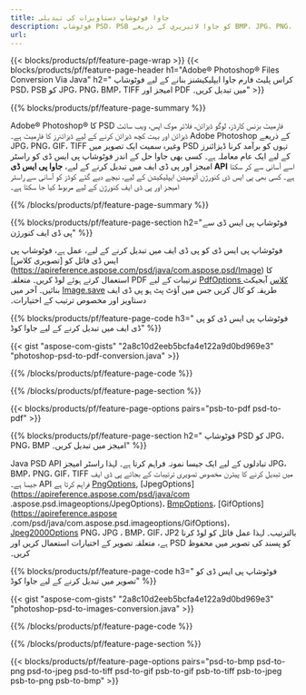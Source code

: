 ```yaml
---
title: جاوا فوٹوشاپ دستاویزات کی تبدیلی
description: فوٹوشاپ PSD، PSB کو جاوا لائبریری کے ذریعے BMP، JPG، PNG، TIFF اور PDF سمیت تصاویر میں تبدیل کریں۔
url: 
---
```


{{< blocks/products/pf/feature-page-wrap >}}
{{< blocks/products/pf/feature-page-header h1="Adobe® Photoshop® Files Conversion Via Java" h2=" کراس پلیٹ فارم جاوا ایپلیکیشنز بنانے کے لیے فوٹوشاپ PSD، PSB کو JPG، PNG، BMP، TIFF امیجز اور PDF میں تبدیل کریں۔" >}}

{{% blocks/products/pf/feature-page-summary %}}

Adobe® Photoshop® کا PSD فارمیٹ بزنس کارڈز، لوگو ڈیزائن، فلائر موک اپس، ویب سائٹ ڈیزائن اور بہت کچھ ڈیزائن کرنے کے لیے ڈیزائنرز کا فارمیٹ ہے۔ Adobe Photoshop کے ذریعے JPG، PNG، GIF، TIFF وغیرہ سمیت ایک تصویر میں PSD تہوں کو برآمد کرنا ڈیزائنرز کے لیے ایک عام معاملہ ہے۔ کسی بھی جاوا حل کے اندر فوٹوشاپ پی ایس ڈی کو راسٹر امیجز اور پی ڈی ایف میں تبدیل کرنے کے لیے، **جاوا پی ایس ڈی API** اسے آسانی سے کر سکتا ہے۔ کسی بھی پی ایس ڈی کنورژن آٹومیشن ایپلیکیشن کے لیے، نیچے دیے گئے کوڈز کو آسانی سے راسٹر امیجز اور پی ڈی ایف کنورژن کے لیے مربوط کیا جا سکتا ہے۔

{{% /blocks/products/pf/feature-page-summary  %}}

{{% blocks/products/pf/feature-page-section  h2="فوٹوشاپ پی ایس ڈی سے پی ڈی ایف کنورژن" %}}

فوٹوشاپ پی ایس ڈی کو پی ڈی ایف میں تبدیل کرنے کے لیے، عمل ہے، فوٹوشاپ پی ایس ڈی فائل کو [تصویری کلاس] (https://apireference.aspose.com/psd/java/com.aspose.psd/Image) کا استعمال کرتے ہوئے لوڈ کریں۔ متعلقہ PDF ترتیبات کے لیے [PdfOptions کلاس](https://apireference.aspose.com/psd/java/com.aspose.psd.imageoptions/PdfOptions) آبجیکٹ بنائیں۔ آخر میں [Image.save](https://apireference.aspose.com/psd/java/com.aspose.psd/Image#save-java.lang.String-com.aspose.psd.ImageOptionsBase-) طریقہ کو کال کریں جس میں آؤٹ پٹ ہو پی ڈی ایف دستاویز اور مخصوص ترتیب کے اختیارات۔

{{% blocks/products/pf/feature-page-code h3=" فوٹوشاپ پی ایس ڈی کو پی ڈی ایف میں تبدیل کرنے کے لیے جاوا کوڈ" %}}

{{< gist "aspose-com-gists" "2a8c10d2eeb5bcfa4e122a9d0bd969e3" "photoshop-psd-to-pdf-conversion.java" >}}

{{% /blocks/products/pf/feature-page-code  %}}

{{% /blocks/products/pf/feature-page-section %}}

{{< blocks/products/pf/feature-page-options pairs="psb-to-pdf psd-to-pdf" >}}

{{% blocks/products/pf/feature-page-section  h2=" فوٹوشاپ PSD کو JPG، PNG، BMP امیجز میں تبدیل کریں۔" %}}

Java PSD API تبادلوں کے لیے ایک جیسا نمونہ فراہم کرتا ہے۔ لہذا راسٹر امیجز JPG، BMP، PNG، GIF، TIFF میں تبدیل کرنے کا پیٹرن مخصوص تصویری ترتیبات کے بجائے پی ڈی ایف جیسا ہے۔ API فراہم کرتا ہے [PngOptions](https://apireference.aspose.com/psd/java/com.aspose.psd.imageoptions/PngOptions), [JpegOptions](https://apireference.aspose.com/psd/java/com .aspose.psd.imageoptions/JpegOptions)، [BmpOptions](https://apireference.aspose.com/psd/java/com.aspose.psd.imageoptions/BmpOptions)، [GifOptions](https://apireference.aspose .com/psd/java/com.aspose.psd.imageoptions/GifOptions)، [Jpeg2000Options](https://apireference.aspose.com/psd/java/com.aspose.psd.imageoptions/Jpeg2000Options) PNG، JPG ، BMP، GIF، JP2 بالترتیب۔ لہذا عمل فائل کو لوڈ کرنا ہے، متعلقہ تصویر کے اختیارات استعمال کریں اور PSD کو پسند کی تصویر میں محفوظ کریں۔

{{% blocks/products/pf/feature-page-code h3=" فوٹوشاپ پی ایس ڈی کو تصویر میں تبدیل کرنے کے لیے جاوا کوڈ" %}}

{{< gist "aspose-com-gists" "2a8c10d2eeb5bcfa4e122a9d0bd969e3" "photoshop-psd-to-images-conversion.java" >}}

{{% /blocks/products/pf/feature-page-code  %}}

{{% /blocks/products/pf/feature-page-section %}}

{{< blocks/products/pf/feature-page-options pairs="psd-to-bmp psd-to-png psd-to-jpeg psd-to-tiff psd-to-gif psb-to-gif psb-to-tiff psb-to-jpeg psb-to-png psb-to-bmp" >}}

